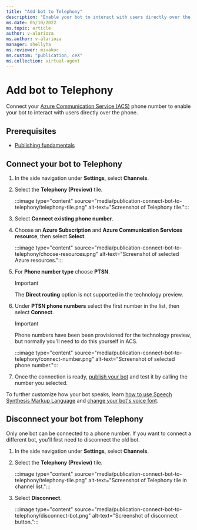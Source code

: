 ```yaml
---
title: "Add bot to Telephony"
description: "Enable your bot to interact with users directly over the phone."
ms.date: 05/10/2022
ms.topic: article
author: v-alarioza
ms.author: v-alarioza
manager: shellyha
ms.reviewer: mivakoc
ms.custom: "publication, ceX"
ms.collection: virtual-agent
---
```


# Add bot to Telephony

Connect your [Azure Communication Service (ACS)](/azure/communication-services/) phone number to enable your bot to interact with users directly over the phone.

## Prerequisites

- [Publishing fundamentals](publication-fundamentals-publish-channels.md)

## Connect your bot to Telephony

1. In the side navigation under **Settings**, select **Channels**.

1. Select the **Telephony (Preview)** tile.

    :::image type="content" source="media/publication-connect-bot-to-telephony/telephony-tile.png" alt-text="Screenshot of Telephony tile.":::

1. Select **Connect existing phone number**.

1. Choose an **Azure Subscription** and **Azure Communication Services resource**, then select **Select**.

    :::image type="content" source="media/publication-connect-bot-to-telephony/choose-resources.png" alt-text="Screenshot of selected Azure resources.":::

1. For **Phone number type** choose **PTSN**.

    > [!IMPORTANT]
    > The **Direct routing** option is not supported in the technology preview.

1. Under **PTSN phone numbers** select the first number in the list, then select **Connect**.

    > [!IMPORTANT]
    > Phone numbers have been been provisioned for the technology preview, but normally you'll need to do this yourself in ACS.

    :::image type="content" source="media/publication-connect-bot-to-telephony/connect-number.png" alt-text="Screenshot of selected phone number.":::

1. Once the connection is ready, [publish your bot](publication-fundamentals-publish-channels.md#publish-the-latest-bot-content) and test it by calling the number you selected.

To further customize how your bot speaks, learn [how to use Speech Synthesis Markup Language](advanced-custom-speech-ssml.md) and [change your bot's voice font](advanced-speech-settings.md).

## Disconnect your bot from Telephony

Only one bot can be connected to a phone number. If you want to connect a different bot, you'll first need to disconnect the old bot.

1. In the side navigation under **Settings**, select **Channels**.

1. Select the **Telephony (Preview)** tile.

    :::image type="content" source="media/publication-connect-bot-to-telephony/telephony-tile.png" alt-text="Screenshot of Telephony tile in channel list.":::

1. Select **Disconnect**.

    :::image type="content" source="media/publication-connect-bot-to-telephony/disconnect-bot.png" alt-text="Screenshot of disconnect button.":::
